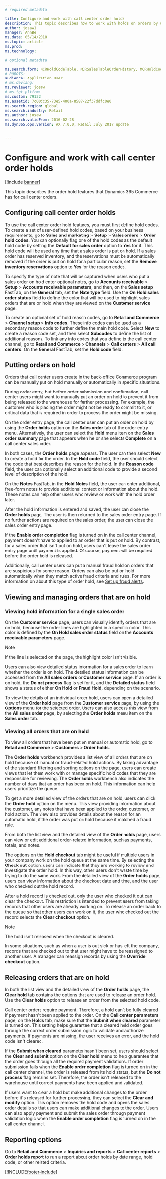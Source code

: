 ```yaml
---
# required metadata

title: Configure and work with call center order holds
description: This topic describes how to work with holds on orders by using Dynamics 365 Commerce.
author: josaw1
manager: AnnBe
ms.date: 05/14/2018
ms.topic: article
ms.prod: 
ms.technology: 

# optional metadata

ms.search.form: MCRHoldCodeTable, MCRSalesTableOrderHistory, MCRHoldCodeTrans, MCROrderEventSetup, MCROrderEventTable
# ROBOTS: 
audience: Application User
# ms.devlang: 
ms.reviewer: josaw
# ms.tgt_pltfrm: 
ms.custom: 79132
ms.assetid: 7c00dc35-73e5-400a-8587-22f37ddfc0e0
ms.search.region: global
ms.search.industry: Retail
ms.author: josaw
ms.search.validFrom: 2016-02-28
ms.dyn365.ops.version: AX 7.0.0, Retail July 2017 update


---
```


# Configure and work with call center order holds

[!include [banner](includes/banner.md)]

This topic describes the order hold features that Dynamics 365 Commerce has for call center orders.

## Configuring call center order holds

To use the call center order hold features, you must first define hold codes. To create a set of user-defined hold codes, based on your business requirements, go to **Sales and marketing** \> **Setup** \> **Sales orders** \> **Order hold codes**. You can optionally flag one of the hold codes as the default hold code by setting the **Default for sales order** option to **Yes** for it. This hold code will be used any time that a sales order is put on hold. If a sales order has reserved inventory, and the reservations must be automatically removed if the order is put on hold for a particular reason, set the **Remove inventory reservations** option to **Yes** for the reason codes.

To specify the type of note that will be captured when users who put a sales order on hold enter optional notes, go to **Accounts receivable** \> **Setup** \> **Accounts receivable parameters**, and then, on the **Sales setup** FastTab, on the **General** tab, set the **Note type** field. Use the **On Hold sales order status** field to define the color that will be used to highlight sales orders that are on hold when they are viewed on the **Customer service** page.

To create an optional set of hold reason codes, go to **Retail and Commerce** \> **Channel setup** \> **Info codes**. These info codes can be used as a secondary reason code to further define the main hold code. Select **New** to create a reason code set, and then select **Subcodes** to define the list of additional reasons. To link any info codes that you define to the call center channel, go to **Retail and Commerce** \> **Channels** \> **Call centers** \> **All call centers**. On the **General** FastTab, set the **Hold code** field.

## Putting orders on hold

Orders that call center users create in the back-office Commerce program can be manually put on hold manually or automatically in specific situations.

During order entry, but before order submission and confirmation, call center users might want to manually put an order on hold to prevent it from being released to the warehouse for further processing. For example, the customer who is placing the order might not be ready to commit to it, or critical data that is required in order to process the order might be missing.

On the order entry page, the call center user can put an order on hold by using the **Order holds** option on the **Sales order** tab of the order entry menu. Alternatively, the user can select the **Hold** menu item on the **Sales order summary** page that appears when he or she selects **Complete** on a call center sales order.

In both cases, the **Order holds** page appears. The user can then select **New** to create a hold for the order. In the **Hold code** field, the user should select the code that best describes the reason for the hold. In the **Reason code** field, the user can optionally select an additional code to provide a second level of description of the hold.

On the **Notes** FastTab, in the **Hold Notes** field, the user can enter additional, free-form notes to provide additional context or information about the hold. These notes can help other users who review or work with the hold order later.

After the hold information is entered and saved, the user can close the **Order holds** page. The user is then returned to the sales order entry page. If no further actions are required on the sales order, the user can close the sales order entry page.

If the **Enable order completion** flag is turned on in the call center channel, payment doesn't have to applied to an order that is put on hold. By contrast, for a sales order that isn't put on hold, users can't leave the sales order entry page until payment is applied. Of course, payment will be required before the order hold is released.

Additionally, call center users can put a manual fraud hold on orders that are suspicious for some reason. Orders can also be put on hold automatically when they match active fraud criteria and rules. For more information on about this type of order hold, see [Set up fraud alerts](https://docs.microsoft.com/dynamics365/unified-operations/retail/set-up-fraud-alerts).

## Viewing and managing orders that are on hold

### Viewing hold information for a single sales order

On the **Customer service** page, users can visually identify orders that are on hold, because the order lines are highlighted in a specific color. This color is defined by the **On Hold sales order status** field on the **Accounts receivable parameters** page.

> [!NOTE]
> If the line is selected on the page, the highlight color isn't visible.

Users can also view detailed status information for a sales order to learn whether the order is on hold. The detailed status information can be accessed from the **All sales orders** or **Customer service** page. If an order is on hold, the **Do not process** flag is set for it, and the **Detailed status** field shows a status of either **On Hold** or **Fraud Hold**, depending on the scenario.

To view the details of an individual order hold, users can open a detailed view of the **Order hold** page from the **Customer service** page, by using the **Options** menu for the selected order. Users can also access this view from the **All sales order** page, by selecting the **Order holds** menu item on the **Sales order** tab.

### Viewing all orders that are on hold

To view all orders that have been put on manual or automatic hold, go to **Retail and Commerce** \> **Customers** \> **Order holds**.

The **Order holds** workbench provides a list view of all orders that are on hold because of manual or fraud-related hold actions. By taking advantage of the standard filtering and sorting options on the page, users can create views that let them work with or manage specific hold codes that they are responsible for reviewing. The **Order holds** workbench also indicates the number of days that an order has been on hold. This information can help users prioritize the queue.

To get a more detailed view of the orders that are on hold, users can click the **Order hold** option on the menu. This view providing information about the customer, any notes that have been applied to the order, customer, or hold action. The view also provides details about the reason for an automatic hold, if the order was put on hold because it matched a fraud rule.

From both the list view and the detailed view of the **Order holds** page, users can view or edit additional order-related information, such as payments, totals, and notes.

The options on the **Hold checkout** tab might be useful if multiple users in your company work on the hold queue at the same time. By selecting the **Check out** option, users can indicate that they are working to review and investigate the order hold. In this way, other users don't waste time by trying to do the same work. From the detailed view of the **Order holds** page, users can view information about the checkout date and time, and the user who checked out the hold record.

After a hold record is checked out, only the user who checked it out can clear the checkout. This restriction is intended to prevent users from taking records that other users are already working on. To release an order back to the queue so that other users can work on it, the user who checked out the record selects the **Clear checkout** option.

> [!NOTE]
> The hold isn't released when the checkout is cleared.

In some situations, such as when a user is out sick or has left the company, records that are checked out to that user might have to be reassigned to another user. A manager can reassign records by using the **Override checkout** option.

## Releasing orders that are on hold

In both the list view and the detailed view of the **Order holds** page, the **Clear hold** tab contains the options that are used to release an order hold. Use the **Clear holds** option to release an order from the selected hold code.

Call center orders require payment. Therefore, a hold can't be fully cleared if payment hasn't been applied to the order. On the **Call center parameters** page, on the **Holds** tab, make sure that the **Submit when cleared** parameter is turned on. This setting helps guarantee that a cleared hold order goes through the correct order submission logic to validate and authorize payments. If payments are missing, the user receives an error, and the hold code isn't cleared.

If the **Submit when cleared** parameter hasn't been set, users should select the **Clear and submit** option on the **Clear hold** menu to help guarantee that the order goes through all the required payment validations. If order submission fails when the **Enable order completion** flag is turned on in the call center channel, the order is released from its hold status, but the **Do not process** flag remains set. Therefore, the order isn't released to the warehouse until correct payments have been applied and validated.

If users want to clear a hold but make additional changes to the order before it's released for further processing, they can select the **Clear and modify** option. This option removes the hold code and opens the sales order details so that users can make additional changes to the order. Users can also apply payment and submit the sales order through payment validation logic when the **Enable order completion** flag is turned on in the call center channel.

## Reporting options

Go to **Retail and Commerce** \> **Inquiries and reports** \> **Call center reports** \> **Order holds report** to run a report about order holds by date range, hold code, or other related criteria.


[!INCLUDE[footer-include](../includes/footer-banner.md)]